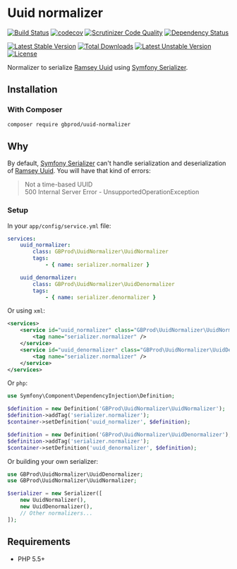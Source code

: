 # Uuid normalizer

[![Build Status](https://travis-ci.org/gbprod/uuid-normalizer.svg?branch=master)](https://travis-ci.org/gbprod/uuid-normalizer) 
[![codecov](https://codecov.io/gh/gbprod/uuid-normalizer/branch/master/graph/badge.svg)](https://codecov.io/gh/gbprod/uuid-normalizer)
[![Scrutinizer Code Quality](https://scrutinizer-ci.com/g/gbprod/uuid-normalizer/badges/quality-score.png?b=master)](https://scrutinizer-ci.com/g/gbprod/uuid-normalizer/?branch=master) 
[![Dependency Status](https://www.versioneye.com/user/projects/574a9caace8d0e004130d3aa/badge.svg)](https://www.versioneye.com/user/projects/574a9caace8d0e004130d3aa)

[![Latest Stable Version](https://poser.pugx.org/gbprod/uuid-normalizer/v/stable)](https://packagist.org/packages/gbprod/uuid-normalizer)
[![Total Downloads](https://poser.pugx.org/gbprod/uuid-normalizer/downloads)](https://packagist.org/packages/gbprod/uuid-normalizer)
[![Latest Unstable Version](https://poser.pugx.org/gbprod/uuid-normalizer/v/unstable)](https://packagist.org/packages/gbprod/uuid-normalizer)
[![License](https://poser.pugx.org/gbprod/uuid-normalizer/license)](https://packagist.org/packages/gbprod/uuid-normalizer)

Normalizer to serialize [Ramsey Uuid](https://github.com/ramsey/uuid) using [Symfony Serializer](https://github.com/symfony/serializer).

## Installation

### With Composer

```bash
composer require gbprod/uuid-normalizer
```

## Why

By default, [Symfony Serializer](https://github.com/symfony/serializer) can't handle serialization and deserialization of [Ramsey Uuid](https://github.com/ramsey/uuid).
You will have that kind of errors: 

> Not a time-based UUID  
> 500 Internal Server Error - UnsupportedOperationException

### Setup

In your `app/config/service.yml` file:

```yaml
services:
    uuid_normalizer:
        class: GBProd\UuidNormalizer\UuidNormalizer
        tags:
            - { name: serializer.normalizer }

    uuid_denormalizer:
        class: GBProd\UuidNormalizer\UuidDenormalizer
        tags:
            - { name: serializer.denormalizer }
```

Or using `xml`:

```xml
<services>
    <service id="uuid_normalizer" class="GBProd\UuidNormalizer\UuidNormalizer">
        <tag name="serializer.normalizer" />
    </service>
    <service id="uuid_denormalizer" class="GBProd\UuidNormalizer\UuidDenormalizer">
        <tag name="serializer.normalizer" />
    </service>
</services>
```

Or `php`:

```php
use Symfony\Component\DependencyInjection\Definition;

$definition = new Definition('GBProd\UuidNormalizer\UuidNormalizer');
$definition->addTag('serializer.normalizer');
$container->setDefinition('uuid_normalizer', $definition);

$definition = new Definition('GBProd\UuidNormalizer\UuidDenormalizer');
$definition->addTag('serializer.normalizer');
$container->setDefinition('uuid_denormalizer', $definition);
```

Or building your own serializer:

```php
use GBProd\UuidNormalizer\UuidDenormalizer;
use GBProd\UuidNormalizer\UuidNormalizer;

$serializer = new Serializer([
    new UuidNormalizer(),
    new UuidDenormalizer(),
    // Other normalizers...
]);
```

## Requirements

 * PHP 5.5+
